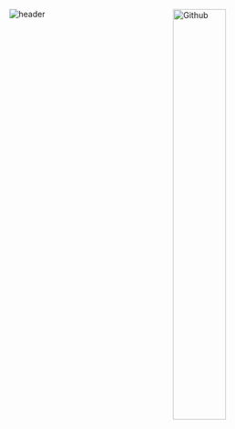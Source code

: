 ![header](https://capsule-render.vercel.app/api?type=waving&color=gradient&height=200&section=header&text=Hello%20there&fontSize=40)
<img width="43%" align="right" alt="Github" src="https://user-images.githubusercontent.com/29804103/136192963-8a233c54-2db4-40b8-ae54-02387e083354.png" />
